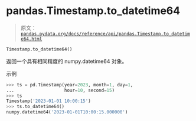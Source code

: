 # pandas.Timestamp.to_datetime64

> 原文：[`pandas.pydata.org/docs/reference/api/pandas.Timestamp.to_datetime64.html`](https://pandas.pydata.org/docs/reference/api/pandas.Timestamp.to_datetime64.html)

```py
Timestamp.to_datetime64()
```

返回一个具有相同精度的 numpy.datetime64 对象。

示例

```py
>>> ts = pd.Timestamp(year=2023, month=1, day=1,
...                   hour=10, second=15)
>>> ts
Timestamp('2023-01-01 10:00:15')
>>> ts.to_datetime64()
numpy.datetime64('2023-01-01T10:00:15.000000') 
```
